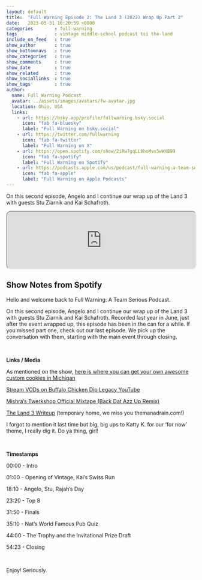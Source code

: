 ```yaml
---
layout: default
title:  "Full Warning Episode 2: The Land 3 (2022) Wrap Up Part 2"
date:   2023-05-31 16:20:59 +0000
categories        : full-warning
tags              : vintage middle-school podcast tsi the-land
include_on_feed   : true
show_author       : true
show_bottomnavs   : true
show_categories   : true
show_comments     : true
show_date         : true
show_related      : true
show_sociallinks  : true
show_tags         : true
author:
  name: Full Warning Podcast
  avatar: ../assets/images/avatars/fw-avatar.jpg
  location: Ohio, USA
  links:
    - url: https://bsky.app/profile/fullwarning.bsky.social
      icon: "fab fa-bluesky"
      label: "Full Warning on bsky.social"
    - url: https://twitter.com/fullwarning
      icon: "fab fa-twitter"
      label: "Full Warning on X"
    - url: https://open.spotify.com/show/2iRw7gqLL8hoMvs5wWXB99
      icon: "fab fa-spotify"
      label: "Full Warning on Spotify"
    - url: https://podcasts.apple.com/us/podcast/full-warning-a-team-serious-podcast/id1739246826
      icon: "fab fa-apple"
      label: "Full Warning on Apple Podcasts"
---
```

On this second episode, Angelo and I continue our wrap up of the Land 3 with guests Stu Ziarnik and Kai Schafroth.

<iframe style="border-radius:12px" src="https://podcasters.spotify.com/pod/show/full-warning/embed/episodes/Full-Warning-Episode-2-The-Land-3-2022-Wrap-Up-Part-2-e24van2/a-a9u3bdv" allow="autoplay; clipboard-write; encrypted-media; fullscreen; picture-in-picture" width="100%" height="152"  scrolling="no"></iframe>

## Show Notes from Spotify

<p>Hello and welcome back to Full Warning: A Team Serious Podcast.</p>
<p>On this second episode, Angelo and I continue our wrap up of the Land 3 with guests Stu Ziarnik and Kai Schafroth. Recorded last year in June, just after the event wrapped up, this episode has been in the can for a while. If you missed part one, check out our last episode. We pick up the conversation with them, starting with the main event through closing.</p>
<p><br></p>
<p><strong>Links / Media</strong></p>
<p>As mentioned on the show, <a href="https://www.laureltwist.com/cookies⁠" target="_blank" rel="noopener noreferer">here is where you can get your own awesome custom cookies in Michigan</a></p>
<p><a href="https://www.youtube.com/playlist?list=PL2Bl4d9Vz0GUkYgI0BmUVkdqI6Fd0yoxk⁠" target="_blank" rel="noopener noreferer">Stream VODs on Buffalo Chicken Dip Legacy YouTube</a></p>
<p><a href="https://www.youtube.com/watch?v=BzHh6z6noj4⁠" target="_blank" rel="noopener noreferer">Mishra’s Twerkshop Official Mixtape (Back Dat Azz Up Remix)</a></p>
<p><a href="https://github.com/rykerwilliams/teamserio.us/blob/main/posts/2022/06/2023.06.04-tsi-the-land-3.md⁠" target="_blank" rel="noopener noreferer">The Land 3 Writeup</a> (temporary home, we miss you themanadrain.com!)</p>
<p>I forgot to mention it last time but big, big ups to Katty K. for our ‘for now’ theme, I really dig it. Do ya thing, girl!</p>
<p><br></p>
<p><strong>Timestamps</strong></p>
<p>00:00 - Intro</p>
<p>01:00 - Opening of Vintage, Kai’s Swiss Run</p>
<p>18:10 - Angelo, Stu, Rajah’s Day</p>
<p>23:20 - Top 8 </p>
<p>31:50 - Finals</p>
<p>35:10 - Nat’s World Famous Pub Quiz</p>
<p>44:00 - The Trophy and the Invitational Prize Draft</p>
<p>54:23 - Closing</p>
<p><br></p>
<p>Enjoy! Seriously.</p>

